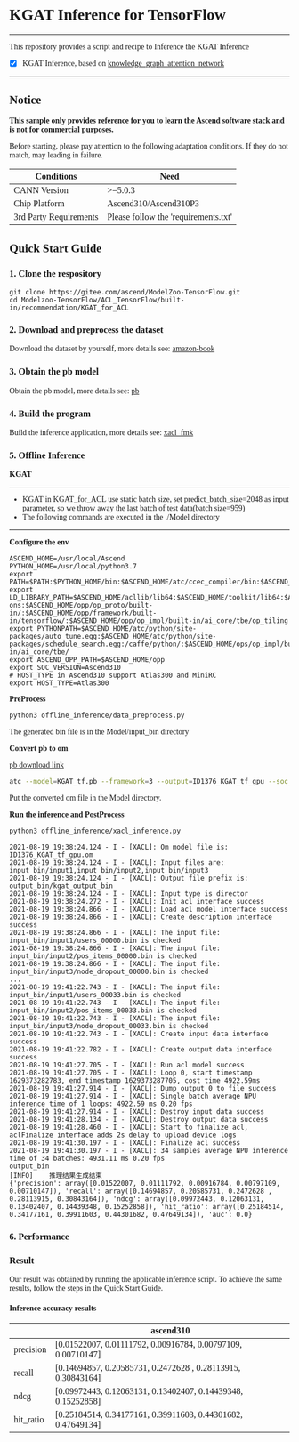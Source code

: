 # <font face="微软雅黑">

# KGAT Inference for TensorFlow

***
This repository provides a script and recipe to Inference the KGAT Inference

* [x] KGAT Inference, based on [knowledge_graph_attention_network](https://github.com/xiangwang1223/knowledge_graph_attention_network)

***

## Notice
**This sample only provides reference for you to learn the Ascend software stack and is not for commercial purposes.**

Before starting, please pay attention to the following adaptation conditions. If they do not match, may leading in failure.

| Conditions | Need |
| --- | --- |
| CANN Version | >=5.0.3 |
| Chip Platform| Ascend310/Ascend310P3 |
| 3rd Party Requirements| Please follow the 'requirements.txt' |

## Quick Start Guide

### 1. Clone the respository
```shell
git clone https://gitee.com/ascend/ModelZoo-TensorFlow.git
cd Modelzoo-TensorFlow/ACL_TensorFlow/built-in/recommendation/KGAT_for_ACL
```

### 2. Download and preprocess the dataset

Download the dataset by yourself, more details see: [amazon-book](./Data/README.md)

### 3. Obtain the pb model

Obtain the pb model, more details see: [pb](./Model/pb_model/README.md)

### 4. Build the program
Build the inference application, more details see: [xacl_fmk](./xacl_fmk/README.md)

### 5. Offline Inference

**KGAT**
***
* KGAT in KGAT_for_ACL use static batch size, set predict_batch_size=2048 as input parameter, so we throw away the last batch of test data(batch size=959)
* The following commands are executed in the ./Model directory
***
**Configure the env**
```
ASCEND_HOME=/usr/local/Ascend
PYTHON_HOME=/usr/local/python3.7
export PATH=$PATH:$PYTHON_HOME/bin:$ASCEND_HOME/atc/ccec_compiler/bin:$ASCEND_HOME/atc/bin:$ASCEND_HOME/toolkit/bin/
export LD_LIBRARY_PATH=$ASCEND_HOME/acllib/lib64:$ASCEND_HOME/toolkit/lib64:$ASCEND_HOME/add-ons:$ASCEND_HOME/opp/op_proto/built-in/:$ASCEND_HOME/opp/framework/built-in/tensorflow/:$ASCEND_HOME/opp/op_impl/built-in/ai_core/tbe/op_tiling
export PYTHONPATH=$ASCEND_HOME/atc/python/site-packages/auto_tune.egg:$ASCEND_HOME/atc/python/site-packages/schedule_search.egg:/caffe/python/:$ASCEND_HOME/ops/op_impl/built-in/ai_core/tbe/
export ASCEND_OPP_PATH=$ASCEND_HOME/opp
export SOC_VERSION=Ascend310
# HOST_TYPE in Ascend310 support Atlas300 and MiniRC
export HOST_TYPE=Atlas300
```

**PreProcess**
```Bash
python3 offline_inference/data_preprocess.py
```

The generated bin file is in the Model/input_bin directory


**Convert pb to om**

[pb download link](https://modelzoo-train-atc.obs.cn-north-4.myhuaweicloud.com/003_Atc_Models/modelzoo/Official/recommendation/KGAT_for_ACL.zip)

```Bash
atc --model=KGAT_tf.pb --framework=3 --output=ID1376_KGAT_tf_gpu --soc_version=Ascend310 --input_shape="Placeholder:2048;Placeholder_1:24915;Placeholder_4:3" --log=info
```

Put the converted om file in the Model directory.

**Run the inference and PostProcess**
```Bash
python3 offline_inference/xacl_inference.py
```

```log
2021-08-19 19:38:24.124 - I - [XACL]: Om model file is: ID1376_KGAT_tf_gpu.om
2021-08-19 19:38:24.124 - I - [XACL]: Input files are: input_bin/input1,input_bin/input2,input_bin/input3
2021-08-19 19:38:24.124 - I - [XACL]: Output file prefix is: output_bin/kgat_output_bin
2021-08-19 19:38:24.124 - I - [XACL]: Input type is director
2021-08-19 19:38:24.272 - I - [XACL]: Init acl interface success
2021-08-19 19:38:24.866 - I - [XACL]: Load acl model interface success
2021-08-19 19:38:24.866 - I - [XACL]: Create description interface success
2021-08-19 19:38:24.866 - I - [XACL]: The input file: input_bin/input1/users_00000.bin is checked
2021-08-19 19:38:24.866 - I - [XACL]: The input file: input_bin/input2/pos_items_00000.bin is checked
2021-08-19 19:38:24.866 - I - [XACL]: The input file: input_bin/input3/node_dropout_00000.bin is checked
...
2021-08-19 19:41:22.743 - I - [XACL]: The input file: input_bin/input1/users_00033.bin is checked
2021-08-19 19:41:22.743 - I - [XACL]: The input file: input_bin/input2/pos_items_00033.bin is checked
2021-08-19 19:41:22.743 - I - [XACL]: The input file: input_bin/input3/node_dropout_00033.bin is checked
2021-08-19 19:41:22.743 - I - [XACL]: Create input data interface success
2021-08-19 19:41:22.782 - I - [XACL]: Create output data interface success
2021-08-19 19:41:27.705 - I - [XACL]: Run acl model success
2021-08-19 19:41:27.705 - I - [XACL]: Loop 0, start timestamp 1629373282783, end timestamp 1629373287705, cost time 4922.59ms
2021-08-19 19:41:27.914 - I - [XACL]: Dump output 0 to file success
2021-08-19 19:41:27.914 - I - [XACL]: Single batch average NPU inference time of 1 loops: 4922.59 ms 0.20 fps
2021-08-19 19:41:27.914 - I - [XACL]: Destroy input data success
2021-08-19 19:41:28.134 - I - [XACL]: Destroy output data success
2021-08-19 19:41:28.460 - I - [XACL]: Start to finalize acl, aclFinalize interface adds 2s delay to upload device logs
2021-08-19 19:41:30.197 - I - [XACL]: Finalize acl success
2021-08-19 19:41:30.197 - I - [XACL]: 34 samples average NPU inference time of 34 batches: 4931.11 ms 0.20 fps
output_bin
[INFO]    推理结果生成结束
{'precision': array([0.01522007, 0.01111792, 0.00916784, 0.00797109, 0.00710147]), 'recall': array([0.14694857, 0.20585731, 0.2472628 , 0.28113915, 0.30843164]), 'ndcg': array([0.09972443, 0.12063131, 0.13402407, 0.14439348, 0.15252858]), 'hit_ratio': array([0.25184514, 0.34177161, 0.39911603, 0.44301682, 0.47649134]), 'auc': 0.0}
```


### 6. Performance

### Result

Our result was obtained by running the applicable inference script. To achieve the same results, follow the steps in the Quick Start Guide.

#### Inference accuracy results

|                 | ascend310 |
|----------------|--------|
| precision |  [0.01522007, 0.01111792, 0.00916784, 0.00797109, 0.00710147]  |
| recall |  [0.14694857, 0.20585731, 0.2472628 , 0.28113915, 0.30843164]  |
| ndcg |  [0.09972443, 0.12063131, 0.13402407, 0.14439348, 0.15252858]  |
| hit_ratio |  [0.25184514, 0.34177161, 0.39911603, 0.44301682, 0.47649134]  |
